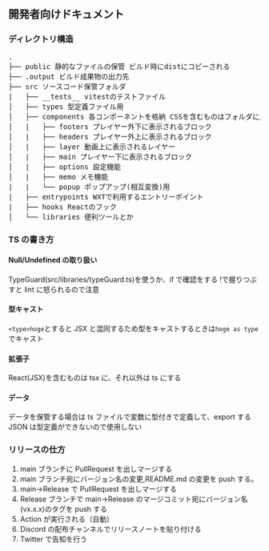 ## 開発者向けドキュメント

### ディレクトリ構造

<pre>
.
├── public 静的なファイルの保管 ビルド時にdistにコピーされる
├── .output ビルド成果物の出力先
├── src ソースコード保管フォルダ
|   ├── __tests__ vitestのテストファイル
│   ├── types 型定義ファイル用
│   ├── components 各コンポーネントを格納 CSSを含むものはフォルダに入れてまとめる
│   |   ├── footers プレイヤー外下に表示されるブロック
│   |   ├── headers プレイヤー外上に表示されるブロック
│   |   ├── layer 動画上に表示されるレイヤー
│   |   ├── main プレイヤー下に表示されるブロック
│   |   ├── options 設定機能
│   |   ├── memo メモ機能
|   |   └── popup ポップアップ(相互変換)用
|   ├── entrypoints WXTで利用するエントリーポイント
|   ├── hooks Reactのフック
│   └── libraries 便利ツールとか
</pre>

### TS の書き方

#### Null/Undefined の取り扱い

TypeGuard(src/libraries/typeGuard.ts)を使うか、if で確認をする
!で握りつぶすと lint に怒られるので注意

#### 型キャスト

`<type>hoge`とすると JSX と混同するため型をキャストするときは`hoge as type`でキャスト

#### 拡張子

React(JSX)を含むものは tsx に、それ以外は ts にする

#### データ

データを保管する場合は ts ファイルで変数に型付きで定義して、export する
JSON は型定義ができないので使用しない

### リリースの仕方

1. main ブランチに PullRequest を出しマージする
2. main ブランチ宛にバージョン名の変更,README.md の変更を push する。
3. main->Release で PullRequest を出しマージする
4. Release ブランチで main->Release のマージコミット宛にバージョン名(vx.x.x)のタグを push する
5. Action が実行される（自動）
6. Discord の配布チャンネルでリリースノートを貼り付ける
7. Twitter で告知を行う
